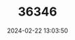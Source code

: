 ---
title: "36346"
category: "Shorea javanica"
draft: false
date: 2024-02-22 13:03:50
languages:
  Malay: ["Damar mata kuching"]
  English: ["White Meranti"]
---